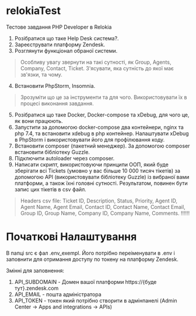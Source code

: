 # relokiaTest
Тестове завдання PHP Developer в Relokia
1. Розібратися що таке Help Desk система?.
2. Зареєструвати платформу Zendesk. 
3. Розглянути функціонал обраної системи.
  >Особливу увагу звернути на такі сутності, як Group, Agents, Company, Contact, Ticket. З'ясувати, яка сутність до якої має зв'язки, та чому. 
4. Встановити PhpStorm, Insomnia.
  >Зрозуміти що це за інструменти та для чого. Використовувати їх в процесі виконання завдання.
5. Розібратися що таке Docker, Docker-compose та xDebug, для чого це, як вони працюють.
6. Запустити за допомогою docker-compose два контейнери, nginx та php 7.4, та встановити xdebug в php контейнер. Налаштувати xDebug в PhpStorm і використовувати його для профілювання коду. 
7. Встановити composer (пакетний менеджер). За допомогою composer встановити бібліотеку Guzzle.
8. Підключити autoloader через composer.
9. Написати скрипт, використовуючи принципи ООП, який буде зберігати всі Tickets (умовно у вас більше 10 000 тисяч тікетів) за допомогою API (використовувати бібліотеку Guzzle) із вибраної вами платформи, а також їхні головні сутності. Результатом, повинен бути запис цих тікетів в csv файл. 
  > Headers csv file:
  > Ticket ID, Description, Status, Priority, Agent ID, Agent Name, Agent Email, Contact ID, Contact Name, Contact Email, Group ID, Group Name, Company ID, Company Name, Comments. !!!!!!

# Початкові Налаштування
В папці src є фал .env_exempl. Його потрібно переіменувати в .env і заповнити для отримання доступу по токену на платформу Zendesk. 

Змінні для заповнення:
1. API_SUBDOMAIN - Домен вашої платформи https://{буде тут}.zendesk.com
2. API_EMAIL - пошта адміністратора
3. API_TOKEN - токен який потрібно створити в адмінпанелі (Admin Center -> Apps and integrations -> APIs)




